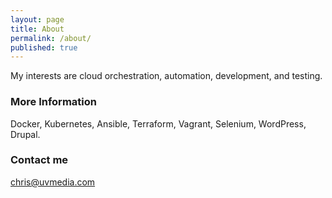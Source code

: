 ```yaml
---
layout: page
title: About
permalink: /about/
published: true
---
```


My interests are cloud orchestration, automation, development, and testing.

### More Information

Docker, Kubernetes, Ansible, Terraform, Vagrant, Selenium, WordPress, Drupal.

### Contact me

[chris@uvmedia.com](mailto:chris@uvmedia.com)
